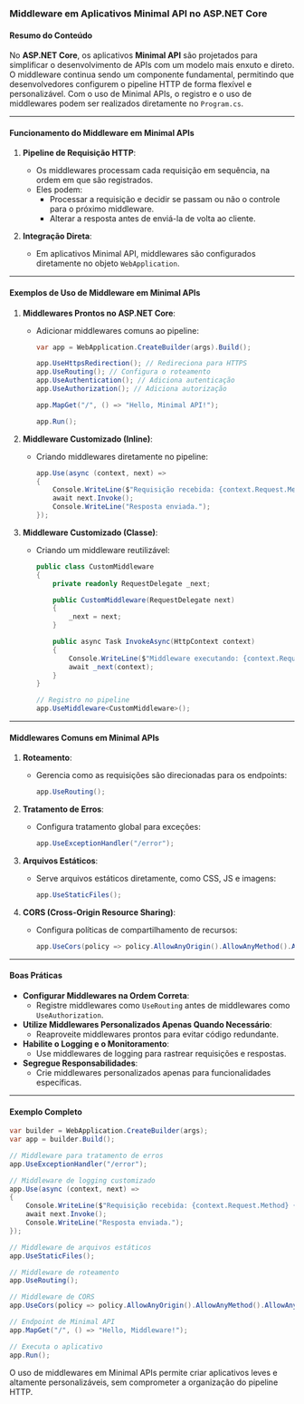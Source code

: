 ### Middleware em Aplicativos Minimal API no ASP.NET Core

#### Resumo do Conteúdo

No **ASP.NET Core**, os aplicativos **Minimal API** são projetados para simplificar o desenvolvimento de APIs com um modelo mais enxuto e direto. O middleware continua sendo um componente fundamental, permitindo que desenvolvedores configurem o pipeline HTTP de forma flexível e personalizável. Com o uso de Minimal APIs, o registro e o uso de middlewares podem ser realizados diretamente no `Program.cs`.

---

#### Funcionamento do Middleware em Minimal APIs

1. **Pipeline de Requisição HTTP**:
   - Os middlewares processam cada requisição em sequência, na ordem em que são registrados.
   - Eles podem:
     - Processar a requisição e decidir se passam ou não o controle para o próximo middleware.
     - Alterar a resposta antes de enviá-la de volta ao cliente.

2. **Integração Direta**:
   - Em aplicativos Minimal API, middlewares são configurados diretamente no objeto `WebApplication`.

---

#### Exemplos de Uso de Middleware em Minimal APIs

1. **Middlewares Prontos no ASP.NET Core**:
   - Adicionar middlewares comuns ao pipeline:
     ```csharp
     var app = WebApplication.CreateBuilder(args).Build();

     app.UseHttpsRedirection(); // Redireciona para HTTPS
     app.UseRouting(); // Configura o roteamento
     app.UseAuthentication(); // Adiciona autenticação
     app.UseAuthorization(); // Adiciona autorização

     app.MapGet("/", () => "Hello, Minimal API!");

     app.Run();
     ```

2. **Middleware Customizado (Inline)**:
   - Criando middlewares diretamente no pipeline:
     ```csharp
     app.Use(async (context, next) =>
     {
         Console.WriteLine($"Requisição recebida: {context.Request.Method} {context.Request.Path}");
         await next.Invoke();
         Console.WriteLine("Resposta enviada.");
     });
     ```

3. **Middleware Customizado (Classe)**:
   - Criando um middleware reutilizável:
     ```csharp
     public class CustomMiddleware
     {
         private readonly RequestDelegate _next;

         public CustomMiddleware(RequestDelegate next)
         {
             _next = next;
         }

         public async Task InvokeAsync(HttpContext context)
         {
             Console.WriteLine($"Middleware executando: {context.Request.Path}");
             await _next(context);
         }
     }

     // Registro no pipeline
     app.UseMiddleware<CustomMiddleware>();
     ```

---

#### Middlewares Comuns em Minimal APIs

1. **Roteamento**:
   - Gerencia como as requisições são direcionadas para os endpoints:
     ```csharp
     app.UseRouting();
     ```

2. **Tratamento de Erros**:
   - Configura tratamento global para exceções:
     ```csharp
     app.UseExceptionHandler("/error");
     ```

3. **Arquivos Estáticos**:
   - Serve arquivos estáticos diretamente, como CSS, JS e imagens:
     ```csharp
     app.UseStaticFiles();
     ```

4. **CORS (Cross-Origin Resource Sharing)**:
   - Configura políticas de compartilhamento de recursos:
     ```csharp
     app.UseCors(policy => policy.AllowAnyOrigin().AllowAnyMethod().AllowAnyHeader());
     ```

---

#### Boas Práticas

- **Configurar Middlewares na Ordem Correta**:
  - Registre middlewares como `UseRouting` antes de middlewares como `UseAuthorization`.
- **Utilize Middlewares Personalizados Apenas Quando Necessário**:
  - Reaproveite middlewares prontos para evitar código redundante.
- **Habilite o Logging e o Monitoramento**:
  - Use middlewares de logging para rastrear requisições e respostas.
- **Segregue Responsabilidades**:
  - Crie middlewares personalizados apenas para funcionalidades específicas.

---

#### Exemplo Completo

```csharp
var builder = WebApplication.CreateBuilder(args);
var app = builder.Build();

// Middleware para tratamento de erros
app.UseExceptionHandler("/error");

// Middleware de logging customizado
app.Use(async (context, next) =>
{
    Console.WriteLine($"Requisição recebida: {context.Request.Method} {context.Request.Path}");
    await next.Invoke();
    Console.WriteLine("Resposta enviada.");
});

// Middleware de arquivos estáticos
app.UseStaticFiles();

// Middleware de roteamento
app.UseRouting();

// Middleware de CORS
app.UseCors(policy => policy.AllowAnyOrigin().AllowAnyMethod().AllowAnyHeader());

// Endpoint de Minimal API
app.MapGet("/", () => "Hello, Middleware!");

// Executa o aplicativo
app.Run();
```

O uso de middlewares em Minimal APIs permite criar aplicativos leves e altamente personalizáveis, sem comprometer a organização do pipeline HTTP.